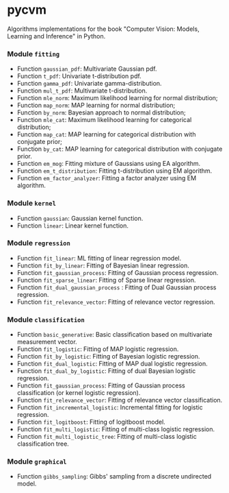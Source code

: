 # pycvm
Algorithms implementations for the book "Computer Vision: Models, Learning and Inference" in Python.

### Module `fitting`
- Function `gaussian_pdf`: Multivariate Gaussian pdf.
- Function `t_pdf`: Univariate t-distribution pdf.
- Function `gamma_pdf`: Univariate gamma-distribution.
- Function `mul_t_pdf`: Multivariate t-distribution.
- Function `mle_norm`: Maximum likelihood learning for normal distribution;
- Function `map_norm`: MAP learning for normal distribution;
- Function `by_norm`: Bayesian approach to normal distribution;
- Function `mle_cat`: Maximum likelihood learning for categorical distribution;
- Function `map_cat`: MAP learning for categorical distribution with conjugate prior;
- Function `by_cat`: MAP learning for categorical distribution with conjugate prior.
- Function `em_mog`: Fitting mixture of Gaussians using EA algorithm.
- Function `em_t_distribution`: Fitting t-distribution using EM algorithm.
- Function `em_factor_analyzer`: Fitting a factor analyzer using EM algorithm.

### Module `kernel`
- Function `gaussian`: Gaussian kernel function.
- Function `linear`: Linear kernel function.

### Module `regression`
- Function `fit_linear`: ML fitting of linear regression model.
- Function `fit_by_linear`: Fitting of Bayesian linear regression.
- Function `fit_gaussian_process`: Fitting of Gaussian process regression.
- Function `fit_sparse_linear`: Fitting of Sparse linear regression.
- Function `fit_dual_gaussian_process` : Fitting of Dual Gaussian process regression.
- Function `fit_relevance_vector`: Fitting of relevance vector regression.

### Module `classification`
- Function `basic_generative`: Basic classification based on multivariate measurement vector.
- Function `fit_logistic`: Fitting of MAP logistic regression.
- Function `fit_by_logistic`: Fitting of Bayesian logistic regression.
- Function `fit_dual_logistic`: Fitting of MAP dual logistic regression.
- Function `fit_dual_by_logistic`: Fitting of dual Bayesian logistic regression.
- Function `fit_gaussian_process`: Fitting of Gaussian process classification (or kernel logistic regression).
- Function `fit_relevance_vector`: Fitting of relevance vector classification.
- Function `fit_incremental_logistic`: Incremental fitting for logistic regression.
- Function `fit_logitboost`: Fitting of logitboost model.
- Function `fit_multi_logistic`: Fitting of multi-class logistic regression.
- Function `fit_multi_logistic_tree`: Fitting of multi-class logistic classification tree.

### Module `graphical`
- Function `gibbs_sampling`: Gibbs' sampling from a discrete undirected model.